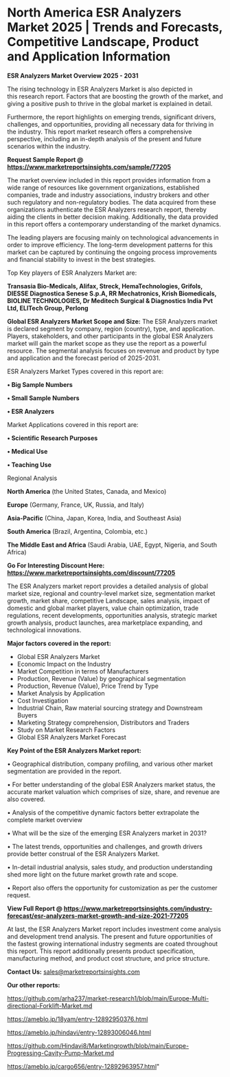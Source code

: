 # North America ESR Analyzers Market 2025 | Trends and Forecasts, Competitive Landscape, Product and Application Information

<Strong> ESR Analyzers Market Overview 2025 - 2031</strong>

The rising technology in ESR Analyzers Market is also depicted in this research report. Factors that are boosting the growth of the market, and giving a positive push to thrive in the global market is explained in detail.

Furthermore, the report highlights on emerging trends, significant drivers, challenges, and opportunities, providing all necessary data for thriving in the industry. This report market research offers a comprehensive perspective, including an in-depth analysis of the present and future scenarios within the industry.

<strong>Request Sample Report @ <a href=https://www.marketreportsinsights.com/sample/77205>https://www.marketreportsinsights.com/sample/77205</a></strong>

The market overview included in this report provides information from a wide range of resources like government organizations, established companies, trade and industry associations, industry brokers and other such regulatory and non-regulatory bodies. The data acquired from these organizations authenticate the ESR Analyzers research report, thereby aiding the clients in better decision making. Additionally, the data provided in this report offers a contemporary understanding of the market dynamics.

The leading players are focusing mainly on technological advancements in order to improve efficiency. The long-term development patterns for this market can be captured by continuing the ongoing process improvements and financial stability to invest in the best strategies.

Top Key players of ESR Analyzers Market are:

<strong>Transasia Bio-Medicals, Alifax, Streck, HemaTechnologies, Grifols, DIESSE Diagnostica Senese S.p.A, RR Mechatronics, Krish Biomedicals, BIOLINE TECHNOLOGIES, Dr Meditech Surgical & Diagnostics India Pvt Ltd, ELITech Group, Perlong</strong>

<strong><b>Global ESR Analyzers Market Scope and Size:</b></strong>
The ESR Analyzers market is declared segment by company, region (country), type, and application. Players, stakeholders, and other participants in the global ESR Analyzers market will gain the market scope as they use the report as a powerful resource. The segmental analysis focuses on revenue and product by type and application and the forecast period of 2025-2031.

ESR Analyzers Market Types covered in this report are:

<strong>• Big Sample Numbers

• Small Sample Numbers

• ESR Analyzers</strong>

Market Applications covered in this report are:

<strong>• Scientific Research Purposes

• Medical Use

• Teaching Use</strong> 

Regional Analysis

<strong>North America</strong> (the United States, Canada, and Mexico)

<strong>Europe</strong> (Germany, France, UK, Russia, and Italy)

<strong>Asia-Pacific</strong> (China, Japan, Korea, India, and Southeast Asia)

<strong>South America</strong> (Brazil, Argentina, Colombia, etc.)

<strong>The Middle East and Africa</strong> (Saudi Arabia, UAE, Egypt, Nigeria, and South Africa)

<strong>Go For Interesting Discount Here: <a href=https://www.marketreportsinsights.com/discount/77205>https://www.marketreportsinsights.com/discount/77205</a></strong>

The ESR Analyzers market report provides a detailed analysis of global market size, regional and country-level market size, segmentation market growth, market share, competitive Landscape, sales analysis, impact of domestic and global market players, value chain optimization, trade regulations, recent developments, opportunities analysis, strategic market growth analysis, product launches, area marketplace expanding, and technological innovations.

<strong><b>Major factors covered in the report:</b></strong>
<ul>
  <li>Global ESR Analyzers Market </li>
  <li>Economic Impact on the Industry</li>
  <li>Market Competition in terms of Manufacturers</li>
  <li>Production, Revenue (Value) by geographical segmentation</li>
  <li>Production, Revenue (Value), Price Trend by Type</li>
  <li>Market Analysis by Application</li>
  <li>Cost Investigation</li>
  <li>Industrial Chain, Raw material sourcing strategy and Downstream Buyers</li>
  <li>Marketing Strategy comprehension, Distributors and Traders</li>
  <li>Study on Market Research Factors</li>
  <li>Global ESR Analyzers Market Forecast</li>
</ul>

<strong><b>Key Point of the ESR Analyzers Market report:</b></strong>

• Geographical distribution, company profiling, and various other market segmentation are provided in the report.

• For better understanding of the global ESR Analyzers market status, the accurate market valuation which comprises of size, share, and revenue are also covered.

• Analysis of the competitive dynamic factors better extrapolate the complete market overview

• What will be the size of the emerging ESR Analyzers market in 2031?

• The latest trends, opportunities and challenges, and growth drivers provide better construal of the ESR Analyzers Market.

• In-detail industrial analysis, sales study, and production understanding shed more light on the future market growth rate and scope.

• Report also offers the opportunity for customization as per the customer request.

<strong><b>View Full Report @ <a href=https://www.marketreportsinsights.com/industry-forecast/esr-analyzers-market-growth-and-size-2021-77205>https://www.marketreportsinsights.com/industry-forecast/esr-analyzers-market-growth-and-size-2021-77205</a></b></strong>


At last, the ESR Analyzers Market report includes investment come analysis and development trend analysis. The present and future opportunities of the fastest growing international industry segments are coated throughout this report. This report additionally presents product specification, manufacturing method, and product cost structure, and price structure.

<strong>Contact Us:</strong>
sales@marketreportsinsights.com

<strong>Our other reports:</strong>

<a href=https://github.com/arha237/market-research1/blob/main/Europe-Multi-directional-Forklift-Market.md>https://github.com/arha237/market-research1/blob/main/Europe-Multi-directional-Forklift-Market.md</a>

<a href=https://ameblo.jp/18yam/entry-12892950376.html>https://ameblo.jp/18yam/entry-12892950376.html</a>

<a href=https://ameblo.jp/hindavi/entry-12893006046.html>https://ameblo.jp/hindavi/entry-12893006046.html</a>

<a href=https://github.com/Hindavi8/Marketingrowth/blob/main/Europe-Progressing-Cavity-Pump-Market.md>https://github.com/Hindavi8/Marketingrowth/blob/main/Europe-Progressing-Cavity-Pump-Market.md</a>

<a href=https://ameblo.jp/cargo656/entry-12892963957.html>https://ameblo.jp/cargo656/entry-12892963957.html</a>"
